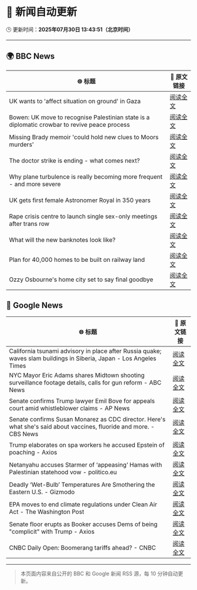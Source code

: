 # 🧠 新闻自动更新

🕒 更新时间：**2025年07月30日 13:43:51（北京时间）**

---

## 🌍 BBC News

| 🌐 标题 | 🔗 原文链接 |
|--------|-------------|
| UK wants to 'affect situation on ground' in Gaza | [阅读全文](https://www.bbc.com/news/articles/c23p8gl05r2o?at_medium=RSS&at_campaign=rss) |
| Bowen: UK move to recognise Palestinian state is a diplomatic crowbar to revive peace process | [阅读全文](https://www.bbc.com/news/articles/c8deme846mro?at_medium=RSS&at_campaign=rss) |
| Missing Brady memoir 'could hold new clues to Moors murders' | [阅读全文](https://www.bbc.com/news/articles/c8d6vp3ezepo?at_medium=RSS&at_campaign=rss) |
| The doctor strike is ending - what comes next? | [阅读全文](https://www.bbc.com/news/articles/c4glxxxj3e0o?at_medium=RSS&at_campaign=rss) |
| Why plane turbulence is really becoming more frequent - and more severe | [阅读全文](https://www.bbc.com/news/articles/ckgy7jx082ro?at_medium=RSS&at_campaign=rss) |
| UK gets first female Astronomer Royal in 350 years | [阅读全文](https://www.bbc.com/news/articles/c741lll88q5o?at_medium=RSS&at_campaign=rss) |
| Rape crisis centre to launch single sex-only meetings after trans row | [阅读全文](https://www.bbc.com/news/articles/cvgp558qkz0o?at_medium=RSS&at_campaign=rss) |
| What will the new banknotes look like? | [阅读全文](https://www.bbc.com/news/articles/ckgy7j02xzro?at_medium=RSS&at_campaign=rss) |
| Plan for 40,000 homes to be built on railway land | [阅读全文](https://www.bbc.com/news/articles/cgqny1jw7peo?at_medium=RSS&at_campaign=rss) |
| Ozzy Osbourne's home city set to say final goodbye | [阅读全文](https://www.bbc.com/news/articles/c3v3lle5z3wo?at_medium=RSS&at_campaign=rss) |

## 📰 Google News

| 🌐 标题 | 🔗 原文链接 |
|--------|-------------|
| California tsunami advisory in place after Russia quake; waves slam buildings in Siberia, Japan - Los Angeles Times | [阅读全文](https://news.google.com/rss/articles/CBMiugFBVV95cUxNZW14TzJrS0RjNEZzbWFwVGxqekU4TUQ0Q2kwSDZDaVU1MTFQcUVEOW5ETmtHdmpPUk5SWUJPdDdyTk1xdHNpaG9YOHlUdWQ4RHdCeEx1UHlkM1RYN3g4VnlIYXJhOE4yLWV1NFgzSy10SEtST0J5RUR4Tm5nejUzdmVuLWNtc21wNkUyYUhVcExEam1MSzVwYmM3cU5yR2pyZXNDeE5YMnF5TzRlVkhveGowWEltNnpKZ0E?oc=5) |
| NYC Mayor Eric Adams shares Midtown shooting surveillance footage details, calls for gun reform - ABC News | [阅读全文](https://news.google.com/rss/articles/CBMipAFBVV95cUxNTk1RQkJKZzNOMmtMaXlrZmk4SUlMTXF1RjZpT2lQRU93UWxpZjlVaXhNWmJIRk5XZXZUVTJ1NGtieTEzMzExdVBYVk1SOHdYci1jcVQ2UVRLM3gwa0ZlUHFmTGx4YUEycVJ4R0l2TkJ2Y0lsTHd4LTRiSW95cEQ3UkVTRG1Kdkg4Y2RBRG9KQVNxTGphdFA1LWIwbTZuWE94R0RnNdIBqgFBVV95cUxNbFNXVXFfYU85WlVNUHlPeENWV3dQaERxVUhHTlNvaFVOakRYSkhteXVicHJSSHNKZ004NnVUNzc4NkZlUFh6T25QMzBuZ0xCUl91NWVraWFnVVV3NlExTWE2VFhXbkpJN2s5VmVaTFZIRVlNQ0dMUUwxdXhMNzBScE00R2NYU3RMZThYTXlaSGpqTXhYSklZVFJ4S3Z4aUw4QWc3MEZWTnVodw?oc=5) |
| Senate confirms Trump lawyer Emil Bove for appeals court amid whistleblower claims - AP News | [阅读全文](https://news.google.com/rss/articles/CBMiwwFBVV95cUxQUmV5UXdVX1ZRUUdvZDhBbjNIZ2UwQjgzaE9oMGFmTlNnb3lCZEZTR3lObWotbHRoWkR3Rm5mTm9HVzlHR194RmtpeUFyRHBrbFptRDJoQm93OTNIdTVEWERrNG9zQXdHY3FZUGtvaHJtckFHUEtHczI1NVpUR2FHblhMV1V5aUE1RUh3V0NhRzNrd2o0ZnRjTmJJcTN2Ukh0LUtod3c1dkJMOXlENmdjZlRRdVFXdE4zTDY4b1M4RHlwT2M?oc=5) |
| Senate confirms Susan Monarez as CDC director. Here's what she's said about vaccines, fluoride and more. - CBS News | [阅读全文](https://news.google.com/rss/articles/CBMif0FVX3lxTE1ucVJUdlR6aTl2aVg0MUtOeWUxVXFqM09ySlNfSXZzelZlemZESkJhLXo4RG52cU5kQzQ1Y1hmVElrZTUzVW9QbDU1R1BBVXdsc3lpWTEzeHZ6UHJ6N2FTb2N3Ml9zLUtyY2gtZVNKNmtHSjZNSTRiT3p6NjdicmPSAYQBQVVfeXFMTzRpTlA1UFlLUGtlZWRFOXk2RHlfSjdlNTRpMVljcHR0RUdzTjNmV0ZFSnp1amFZUFljTGRaX1FhZmNQSm9ZVUx6VWpLRmNieVdQNlVUY2VHaElLX19QRG1Kb1pTUGlPZkNaUFFnY1FPNEI5Y2NFNzJXZEl2dXFmTDRxb3pX?oc=5) |
| Trump elaborates on spa workers he accused Epstein of poaching - Axios | [阅读全文](https://news.google.com/rss/articles/CBMiakFVX3lxTE1TakdqVkRlRG9ja2FkQ053UmNiRGdxLXZJR042bXBpb1NFWWxhRUt0ZWw4M1BSTlRJOWlUZE5jVW9mVW95czZLRHFPdXJjclFnMXhVb01lZTNCYktrWkk4TUtMNlhmSHc2TWc?oc=5) |
| Netanyahu accuses Starmer of ‘appeasing’ Hamas with Palestinian statehood vow - politico.eu | [阅读全文](https://news.google.com/rss/articles/CBMitAFBVV95cUxOZm9uOW9zeEhFWVlaN2ZtUFZqUEJmcDBxUDhkVVV3TmlCNzJ2ejJDWnRfMjNLWjBxQ0ticFRrTjEyM2lMLUNhc09RVW9UV1BFOW12Q1VaNUtrdVllM3NuaGQ5QTdGQTZ2QXdPYjFFbzZYdXRtVW44T3VJUlBWYVJFZUg1Y1NWSUxXY3dmQjBYVWZ1SVFhZzA2bmVaeHF5d01BM0k1SW9yQlVKVnNoNnJQcHBMRlg?oc=5) |
| Deadly ‘Wet-Bulb’ Temperatures Are Smothering the Eastern U.S. - Gizmodo | [阅读全文](https://news.google.com/rss/articles/CBMilAFBVV95cUxPWG9uR3VxTEZQWExGektZSmZ2bTQtM1BFSkpiMjUxc0tFUl9RTmFTMUNKbkFacnYtSjUyVnNnV0FSNmpjMEs4Wml5V2t3MTFkNGo3X3FKb2xOOGlYTENGZ0h6T2RJSFNDUXJvUE5FNDVtam5kOEJ3ZTU3d3IzakgxWllwS1lvNHoxeWlPRTEwLUNGbFlp?oc=5) |
| EPA moves to end climate regulations under Clean Air Act - The Washington Post | [阅读全文](https://news.google.com/rss/articles/CBMiowFBVV95cUxPUVp6WG8ySGVUVWZJeExHR3hQNS1hUEw4a2FTSHI2bjVGblZoUjl3TmtHMjFVSDV4enFQdXNWOE1TSzAzU2l6dW9MUDFQM09LQ3o4aWZFN2lxejNhNjVYaFo2a1k1YlRaVFFIUFJFRGU5TF90eGZKS1BoOTVqa0N4RThTSTdCOUZVNHFQLVA3Q09faGhaRVhzNHUxRVpYU3A3R2hv?oc=5) |
| Senate floor erupts as Booker accuses Dems of being "complicit" with Trump - Axios | [阅读全文](https://news.google.com/rss/articles/CBMiigFBVV95cUxPUmRYMzR3b0wtS25Sbzlsc2lsWG9fZXE1TDJKVXFfdG16bEtjWFBtMVltRk5USTJBUlpXeFYtNzdpcGtqNVJQYkVkLTFuV2pDZmIyRVVhMkhNNnpseF9zdWhwU2JicXdHb3NxRDhmcW9yeHNFdkRaZDR4VWhQaW1PTFJDQjhYVWIzTkE?oc=5) |
| CNBC Daily Open: Boomerang tariffs ahead? - CNBC | [阅读全文](https://news.google.com/rss/articles/CBMikwFBVV95cUxPcC0tSkdqa0NzWlEzQXBtMk5Xb2xqSG9Uc1ozTDZUaGxKUllQZFQ2RzhYNWlSZHhRNDEwNWJsZU5fbGtvTXRhbXRSYVN4bGg1WXRRblByWTA5bDNwUXlnd0NpcHV6UGpHT01iLTMtQ2hnZHh5ZFFfN2NPU1ZkcnNvazdFWjJxcm5jTUtLTkpNUVEtM1HSAZgBQVVfeXFMTlZlOEplbl9sWVU5WktXeVBEM2VldmQ2NEZCektuWmxDcnk0WWhHYkc0TlhqMjhlMjhOcG1GZUlLZWFsM09PWDFQaUdMcHczc0hFMzdIU3JKNFo5Nk90VnhGcks4WTVObkJ5cXJsU2VGTUZRQWZDZ2ltdHYxN2xyRFRMUVZiSmowall0LUlsNXhTNkNQYmt4T0Q?oc=5) |

---
> 本页面内容来自公开的 BBC 和 Google 新闻 RSS 源，每 10 分钟自动更新。